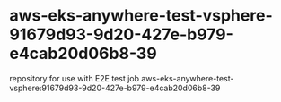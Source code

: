 # aws-eks-anywhere-test-vsphere-91679d93-9d20-427e-b979-e4cab20d06b8-39
repository for use with E2E test job aws-eks-anywhere-test-vsphere:91679d93-9d20-427e-b979-e4cab20d06b8-39
